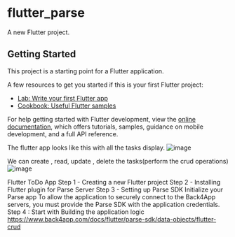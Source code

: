 # flutter_parse

A new Flutter project.

## Getting Started

This project is a starting point for a Flutter application.

A few resources to get you started if this is your first Flutter project:

- [Lab: Write your first Flutter app](https://docs.flutter.dev/get-started/codelab)
- [Cookbook: Useful Flutter samples](https://docs.flutter.dev/cookbook)

For help getting started with Flutter development, view the
[online documentation](https://docs.flutter.dev/), which offers tutorials,
samples, guidance on mobile development, and a full API reference.

The flutter app looks like this with all the tasks display.
![image](https://github.com/ShyamsundarDas/flutter_todo_assign/assets/34059890/02dc329d-756d-4791-8f35-f589d5de341c)


We can create , read, update , delete the tasks(perform the crud operations)
![image](https://github.com/ShyamsundarDas/flutter_todo_assign/assets/34059890/39f78ba1-0b2d-4b05-8d31-dd6e653f58c1)

Flutter ToDo App
Step 1 - Creating a new Flutter project
Step 2 - Installing Flutter plugin for Parse Server
Step 3 - Setting up Parse SDK
  Initialize your Parse app
To allow the application to securely connect to the Back4App servers, you must provide the Parse SDK with the application credentials.
Step 4 : Start with Building the application logic
https://www.back4app.com/docs/flutter/parse-sdk/data-objects/flutter-crud 
